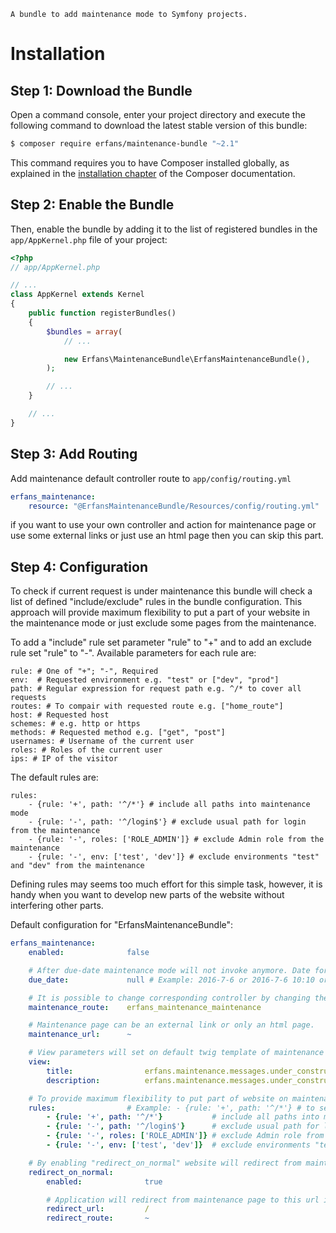     A bundle to add maintenance mode to Symfony projects.

Installation
============

Step 1: Download the Bundle
---------------------------

Open a command console, enter your project directory and execute the
following command to download the latest stable version of this bundle:

```bash
$ composer require erfans/maintenance-bundle "~2.1"
```

This command requires you to have Composer installed globally, as explained
in the [installation chapter](https://getcomposer.org/doc/00-intro.md)
of the Composer documentation.

Step 2: Enable the Bundle
-------------------------

Then, enable the bundle by adding it to the list of registered bundles
in the `app/AppKernel.php` file of your project:

```php
<?php
// app/AppKernel.php

// ...
class AppKernel extends Kernel
{
    public function registerBundles()
    {
        $bundles = array(
            // ...

            new Erfans\MaintenanceBundle\ErfansMaintenanceBundle(),
        );

        // ...
    }

    // ...
}
```

Step 3: Add Routing
-------------------
Add maintenance default controller route to `app/config/routing.yml`
```Yaml
erfans_maintenance:
    resource: "@ErfansMaintenanceBundle/Resources/config/routing.yml"
```    
if you want to use your own controller and action for maintenance page 
or use some external links or just use an html page then you can skip this part. 

Step 4: Configuration
---------------------
To check if current request is under maintenance this bundle will check
a list of defined "include/exclude" rules in the bundle configuration. 
This approach will provide maximum flexibility to put a part of your website 
in the maintenance mode or just exclude some pages from the maintenance.

To add a "include" rule set parameter "rule" to "+" and to add an exclude
rule set "rule" to "-". Available parameters for each rule are:
```
rule: # One of "+"; "-", Required
env:  # Requested environment e.g. "test" or ["dev", "prod"]
path: # Regular expression for request path e.g. ^/* to cover all requests
routes: # To compair with requested route e.g. ["home_route"]
host: # Requested host
schemes: # e.g. http or https 
methods: # Requested method e.g. ["get", "post"]
usernames: # Username of the current user            
roles: # Roles of the current user               
ips: # IP of the visitor                
```

The default rules are:
```
rules:
    - {rule: '+', path: '^/*'} # include all paths into maintenance mode
    - {rule: '-', path: '^/login$'} # exclude usual path for login from the maintenance
    - {rule: '-', roles: ['ROLE_ADMIN']} # exclude Admin role from the maintenance
    - {rule: '-', env: ['test', 'dev']} # exclude environments "test" and "dev" from the maintenance 
```

Defining rules may seems too much effort for this simple task, however, it is 
handy when you want to develop new parts of the website without interfering other 
parts.

Default configuration for "ErfansMaintenanceBundle":
```Yaml
erfans_maintenance:
    enabled:              false

    # After due-date maintenance mode will not invoke anymore. Date format should be 'YYYY-MM-DD' or 'YYYY-MM-DD HH:MM:SS' or 'YYYY-MM-DD HH:MM:SS +/-TT:TT' or timestamp
    due_date:             null # Example: 2016-7-6 or 2016-7-6 10:10 or 2016-7-6 10:10:10 +02:00 or 1467763200

    # It is possible to change corresponding controller by changing the route name.
    maintenance_route:    erfans_maintenance_maintenance

    # Maintenance page can be an external link or only an html page.
    maintenance_url:      ~

    # View parameters will set on default twig template of maintenance bundle. These values will translate before rendering
    view:
        title:                erfans.maintenance.messages.under_construction.title
        description:          erfans.maintenance.messages.under_construction.description

    # To provide maximum flexibility to put part of website on maintenance mode by defining 'include' or 'exclude' rules.
    rules:                # Example: - {rule: '+', path: '^/*'} # to set maintenance mode for whole website
        - {rule: '+', path: '^/*'}           # include all paths into maintenance mode
        - {rule: '-', path: '^/login$'}      # exclude usual path for login from maintenance
        - {rule: '-', roles: ['ROLE_ADMIN']} # exclude Admin role from maintenance
        - {rule: '-', env: ['test', 'dev']}  # exclude environments "test" and "dev" from maintenance

    # By enabling "redirect_on_normal" website will redirect from maintenance page if maintenance mode is disabled.
    redirect_on_normal:
        enabled:              true

        # Application will redirect from maintenance page to this url if maintenance_mode is false. You can only set one of redirect_url or redirect_route
        redirect_url:         /
        redirect_route:       ~
```        
